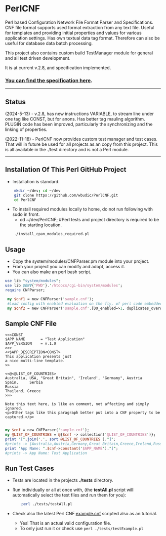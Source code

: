 # PerlCNF

Perl based Configuration Network File Format Parser and Specifications.
CNF file format supports used format extraction from any text file.
Useful for templates and providing initial properties and values for various application settings.
Has own textual data tag format. Therefore can also be useful for database data batch processing.

This project also contains custom build TestManager module for general and all test driven development.

It is at current v.2.8, and specification implemented.

### [You can find the specification here](./Specifications_For_CNF_ReadMe.md).

---

## Status

(2024-5-13) - v.2.8, has new instructions VARIABLE, to stream line under one tag like CONST, but for anons.
Has better tag mauling algorithm. PLUGIN code has been improved, particularly the synchronizing and the linking of properties.

(2022-11-18) - PerlCNF now provides custom test manager and test cases. 
That will in future be used for all projects as an copy from this project.
This is all available in the ./test directory and is not a Perl module.

---

## Installation Of This Perl GitHub Project

* Installation is standard.

```sh
    mkdir ~/dev; cd ~/dev
    git clone https://github.com/wbudic/PerlCNF.git
    cd PerlCNF
```

* To install required modules locally to home, do not run following with sudo in front.
    * cd ~/dev/PerlCNF; #Perl tests and project directory is required to be the starting location.
```sh
    ./install_cpan_modules_required.pl    
```


## Usage

* Copy the system/modules/CNFParser.pm module into your project.
* From your project you can modify and adopt, access it.
* You can also make an perl bash script. 

```perl
use lib "system/modules";
use lib $ENV{'PWD'}.'/htdocs/cgi-bin/system/modules';
require CNFParser;

 my $cnf1 = new CNFParser('sample.cnf');
 #Load config with enabled evaluation on the fly, of perl code embedded in config file.
 my $cnf2 = new CNFParser('sample.cnf',{DO_enabled=>1, duplicates_overwrite=0});

 ```
## Sample CNF File

```CNF
<<<CONST
$APP_NAME       = "Test Application"
$APP_VERSION    = v.1.0
>>>
<<$APP_DESCRIPTION<CONST>
This application presents just
a nice multi-line template.
>>

<<@<@LIST_OF_COUNTRIES>
Australia, USA, "Great Britain", 'Ireland', "Germany", Austria
Spain,     Serbia
Russia
Thailand, Greece
>>>

Note this text here, is like an comment, not affecting and simply ignored.
<p>Other tags like this paragraph better put into a CNF property to be captured.</p>

```

```perl

my $cnf = new CNFParser('sample.cnf');
my @LIST_OF_COUNTRIES = @{$cnf -> collection('@LIST_OF_COUNTRIES')};
print "[".join(',', sort @LIST_OF_COUNTRIES )."]";
#prints -> [Australia,Austria,Germany,Great Britain,Greece,Ireland,Russia,Serbia,Spain,Thailand,USA]
print "App Name: ".$cnf->constant('$APP_NAME')."]";
#prints -> App Name: Test Application

```

## Run Test Cases

* Tests are located in the projects **./tests** directory.
* Run individually or all at once with, (the __testAll.pl__ script will automatically select the test files and run them for you):

    ```sh
        perl ./tests/testAll.pl
    ```

* Check also the latest Perl CNF [example.cnf](./tests/example.cnf) scripted also as an tutorial.
  * Yes! That is an actual valid configuration file.
  * To only just run it or check use ``` perl ./tests/testExample.pl  ```
